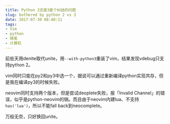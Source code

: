 ```yaml
---
title: Python 2还是3是个纠结的问题
slug: bothered by python 2 vs 3
date: 2017-07-30 08:40:11
tags:
- Vim
- python
- 随笔
- 计算机
---
```


前些天用denite取代unite，用`--with-python3`重装了vim，结果发现vdebug只支持python 2。

vim同时只能在py2和py3中选一个，据说可以通过重新编译python实现共存，但是我在编译py3的时候失败。

neovim同时支持两个版本，但是尝试deoplete失败，报「Invalid Channel」的错误，似乎是python-neovim的锅。而且由于neovim内建lua、不支持`has('lua')`，所以不能fall back到neocomplete。

万般无奈，只好换回unite。

